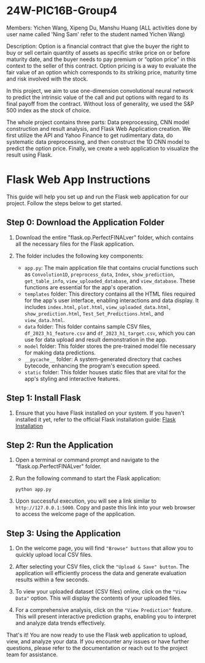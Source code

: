 
# 24W-PIC16B-Group4
Members: Yichen Wang, Xipeng Du, Manshu Huang 
(ALL activities done by user name called 'Ning Sam' refer to the student named Yichen Wang)

Description:
Option is a financial contract that give the buyer the right to buy or sell certain quantity of assets as specific strike price on or before maturity date, and the buyer needs to pay premium or “option price” in this context to the seller of this contract. Option pricing is a way to evaluate the fair value of an option which corresponds to its striking price, maturity time and risk involved with the stock.

In this project, we aim to use one-dimension convolutional neural network to predict the intrinsic value of the call and put options with regard to its final payoff from the contract. Without loss of generality, we used the S&P 500 index as the stock of choice.

The whole project contains three parts: Data preprocessing, CNN model construction and result analysis, and Flask Web Application creation. We first utilize the API and Yahoo Finance to get rudimentary data, do systematic data preprocessing, and then construct the 1D CNN model to predict the option price. Finally, we create a web application to visualize the result using Flask.

# Flask Web App Instructions

This guide will help you set up and run the Flask web application for our project. Follow the steps below to get started.

## Step 0: Download the Application Folder

1. Download the entire "flask.op.PerfectFINALver" folder, which contains all the necessary files for the Flask application.

2. The folder includes the following key components:
   - `app.py`: The main application file that contains crucial functions such as `Convolution1D`, `preprocess_data`, `Index`, `show_prediction`, `get_table_info`, `view_uploaded_database`, and `view_database`. These functions are essential for the app's operation.
   - `templates` folder: This directory contains all the HTML files required for the app's user interface, enabling interactions and data display. It includes `index.html`, `plot.html`, `view_uploaded_data.html`, `show_prediction.html`, `Test_Set_Predictions.html`, and `view_data.html`.
   - `data` folder: This folder contains sample CSV files, `df_2023_h1_feature.csv` and `df_2023_h1_target.csv`, which you can use for data upload and result demonstration in the app.
   - `model` folder: This folder stores the pre-trained model file necessary for making data predictions.
   - `__pycache__` folder: A system-generated directory that caches bytecode, enhancing the program's execution speed.
   - `static` folder: This folder houses static files that are vital for the app's styling and interactive features.

## Step 1: Install Flask

1. Ensure that you have Flask installed on your system. If you haven't installed it yet, refer to the official Flask installation guide: [Flask Installation](https://flask.palletsprojects.com/en/3.0.x/installation/)

## Step 2: Run the Application

1. Open a terminal or command prompt and navigate to the "flask.op.PerfectFINALver" folder.

2. Run the following command to start the Flask application:
   ```
   python app.py
   ```

3. Upon successful execution, you will see a link similar to `http://127.0.0.1:5000`. Copy and paste this link into your web browser to access the welcome page of the application.

## Step 3: Using the Application

1. On the welcome page, you will find `"Browse" buttons` that allow you to quickly upload local CSV files.

2. After selecting your CSV files, click the `"Upload & Save" button`. The application will efficiently process the data and generate evaluation results within a few seconds.

3. To view your uploaded dataset (CSV files) online, click on the `"View Data"` option. This will display the contents of your uploaded files.

4. For a comprehensive analysis, click on the `"View Prediction"` feature. This will present interactive prediction graphs, enabling you to interpret and analyze data trends effectively.

That's it! You are now ready to use the Flask web application to upload, view, and analyze your data. If you encounter any issues or have further questions, please refer to the documentation or reach out to the project team for assistance.
